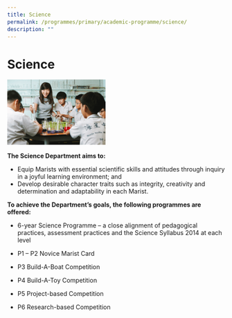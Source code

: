```yaml
---
title: Science
permalink: /programmes/primary/academic-programme/science/
description: ""
---
```

# Science


<img src="/images/Academic%20Programme/Primary/science_v3.png" style="width:45%">


**The Science Department aims to:**

*   Equip Marists with essential scientific skills and attitudes through inquiry in a joyful learning environment; and
*   Develop desirable character traits such as integrity, creativity and determination and adaptability in each Marist.

  

**To achieve the Department’s goals, the following programmes are offered:**

*   6-year Science Programme – a close alignment of pedagogical practices, assessment practices and the Science Syllabus 2014&nbsp;at each level  
    
*   P1 – P2 Novice Marist Card  
    
*   P3 Build-A-Boat Competition  
    
*   P4 Build-A-Toy Competition  
    
*   P5 Project-based Competition  
    
*   P6 Research-based Competition